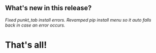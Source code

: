 ## What's new in this release?

_Fixed punkt_tab install errors._
_Revamped pip install menu so it auto falls back in case an error occurs._



# That's all! 